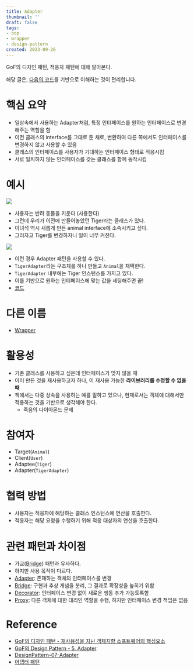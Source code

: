 ```yaml
---
title: Adapter
thumbnail: ''
draft: false
tags:
- oop
- wrapper
- design-pattern
created: 2023-09-26
---
```


GoF의 디자인 패턴, 적응자 패턴에 대해 알아본다.

해당 글은, [다음의 코드](https://github.com/wansook0316/DesignPattern-07-Adapter)를 기반으로 이해하는 것이 편리합니다.

# 핵심 요약

* 일상속에서 사용하는 Adapter처럼, 특정 인터페이스를 원하는 인터페이스로 변경해주는 역할을 함
* 이전 클래스의 interface를 그대로 둔 채로, 변환하여 다른 쪽에서도 인터페이스를 변경하지 않고 사용할 수 있음
* 클래스의 인터페이스를 사용자가 기대하는 인터페이스 형태로 적응시킴
* 서로 일치하지 않는 인터페이스를 갖는 클래스를 함께 동작시킴

# 예시

![](DesignPattern_09_Adapter_0.jpg)

* 사용자는 반려 동물을 키운다 (사용한다)
* 그런데 우리가 이전에 만들어놓았던 Tiger라는 클래스가 있다.
* 이녀석 역시 새롭게 만든 animal interface에 소속시키고 싶다.
* 그러자고 Tiger를 변경하자니 일이 너무 커진다.

![](DesignPattern_09_Adapter_1.jpg)

* 이런 경우 Adapter 패턴을 사용할 수 있다.
* `TigerAdapter`라는 구조체를 하나 만들고 `Animal`을 채택한다.
* `TigerAdapter` 내부에는 Tiger 인스턴스를 가지고 있다.
* 이를 기반으로 원하는 인터페이스에 맞는 값을 세팅해주면 끝!
* [코드](https://github.com/wansook0316/DesignPattern-07-Adapter)

# 다른 이름

* [Wrapper](Wrapper.md)

# 활용성

* 기존 클래스를 사용하고 싶은데 인터페이스가 맞지 않을 때
* 이미 만든 것을 재사용하고자 하나, 이 재사용 가능한 **라이브러리를 수정할 수 없을 때**
* 책에서는 다중 상속을 사용하는 예를 말하고 있으나, 현재로서는 객체에 대해서만 적용하는 것을 기반으로 생각해야 한다.
  * 죽음의 다이아몬드 문제

# 참여자

* Target(`Animal`)
* Client(`User`)
* Adaptee(`Tiger`)
* Adapter(`TigerAdapter`)

# 협력 방법

* 사용자는 적응자에 해당하는 클래스 인스턴스에 연산을 호출한다.
* 적응자는 해당 요청을 수행하기 위해 적응 대상자의 연산을 호출한다.

# 관련 패턴과 차이점

* 가교([Bridge](Bridge.md)) 패턴과 유사하다.
* 하지만 사용 목적이 다르다.
* [Adapter](Adapter.md): 존재하는 객체의 인터페이스를 변경
* [Bridge](Bridge.md): 구현과 추상 개념을 분리, 그 결과로 확장성을 높히기 위함
* [Decorator](Decorator.md): 인터페이스 변경 없이 새로운 행동 추가 가능토록함
* [Proxy](Knowledges/Development/Design%20Patterns/Proxy.md): 다른 객체에 대한 대리인 역할을 수행, 하지만 인터페이스 변경 책임은 없음

# Reference

* [GoF의 디자인 패턴 - 재사용성을 지닌 객체지향 소프트웨어의 핵심요소](http://www.yes24.com/Product/Goods/17525598)
* [GoF의 Design Pattern - 5. Adapter](https://www.youtube.com/watch?v=kAnoWt7Uato&list=PLe6NQuuFBu7FhPfxkjDd2cWnTy2y_w_jZ&index=4)
* [DesignPattern-07-Adapter](https://github.com/wansook0316/DesignPattern-07-Adapter)
* [어댑터 패턴](https://ko.wikipedia.org/wiki/%EC%96%B4%EB%8C%91%ED%84%B0_%ED%8C%A8%ED%84%B4)
